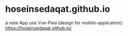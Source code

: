 # hoseinsedaqat.github.io
a note App use Vue-Pwa (design for mobile-application): https://hoseinsedaqat.github.io/
